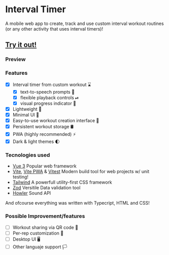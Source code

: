 # Interval Timer
A mobile web app to create, track and use custom interval workout routines (or any other activity that uses interval timers)!

## [Try it out!](https://danielmontilla.github.io/interval-timer/)

### Preview

### Features
- [x] Interval timer from custom workout ⌛
	- [x] text-to-speech prompts 💬
	- [x] flexible playback controls ⏯
	- [x] visual progress indicator 🔋
- [x] Lightweight 💾
- [x] Minimal UI 🔎
- [x] Easy-to-use workout creation interface 📃
- [x] Persistent workout storage 🛢
- [x] PWA (highly recommended) ⚡
- [x] Dark & light themes 🌓

### Tecnologies used
- [Vue 3](https://vuejs.org/) Popular web framework
- [Vite](https://vitejs.dev/), [Vite PWA](https://vite-pwa-org.netlify.app/) & [Vitest](https://vitest.dev/) Modern build tool for web projects w/ unit testing!
- [Tailwind](https://tailwindcss.com/) A powerfull utility-first CSS framework
- [Zod](https://github.com/colinhacks/zod) Versitile Data validation tool
- [Howler](https://howlerjs.com/) Sound API

And ofcourse everything was written with Typecript, HTML and CSS!

### Possible Improvement/features
- [ ] Workout sharing via QR code 📶
- [ ] Per-rep customization 🔁
- [ ] Desktop UI 🖥
- [ ] Other languaje support 🏳